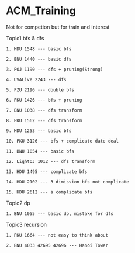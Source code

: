 # ACM_Training
Not for competion but for train and interest

Topic1 bfs & dfs

    1. HDU 1548 --- basic bfs

    2. BNU 1440 --- basic dfs

    3. POJ 1190 --- dfs + pruning(Strong)

    4. UVALive 2243 --- dfs

    5. FZU 2196 --- double bfs

    6. PKU 1426 --- bfs + pruning

    7. BNU 1038 --- dfs transform

    8. PKU 1562 --- dfs transform

    9. HDU 1253 --- basic bfs

    10. PKU 3126 --- bfs + complicate date deal 

    11. BNU 1054 --- basic bfs

    12. LightOJ 1012 --- dfs transform

    13. HDU 1495 --- complicate bfs

    14. HDU 2102 --- 3 dimission bfs not complicate
   
    15. HDU 2612 --- a complicate bfs

Topic2 dp

    1. BNU 1055 --- basic dp, mistake for dfs




Topic3 recursion

    1. PKU 1664 --- not easy to think about

    2. BNU 4033 42695 42696 --- Hanoi Tower



